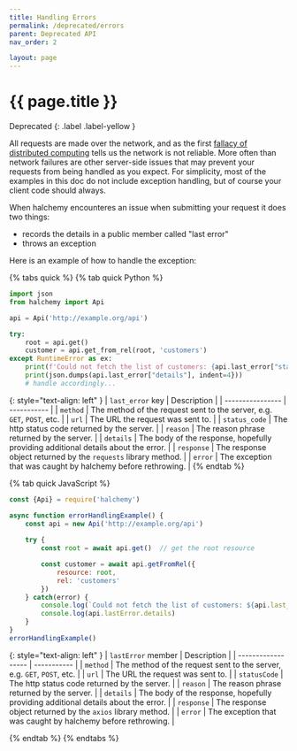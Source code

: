 ```yaml
---
title: Handling Errors
permalink: /deprecated/errors
parent: Deprecated API
nav_order: 2

layout: page
---
```


# {{ page.title }}
Deprecated
{: .label .label-yellow }

All requests are made over the network, and as the first [fallacy of distributed computing](https://en.wikipedia.org/wiki/Fallacies_of_distributed_computing) tells us the network is not reliable.  More often than network failures are other server-side issues that may prevent your requests from being handled as you expect.  For simplicity, most of the examples in this doc do not include exception handling, but of course your client code should always.

When halchemy encounteres an issue when submitting your request it does two things:
* records the details in a public member called "last error"
* throws an exception

Here is an example of how to handle the exception:

{% tabs quick %}
{% tab quick Python %}
```python
import json
from halchemy import Api

api = Api('http://example.org/api')

try:
    root = api.get()
    customer = api.get_from_rel(root, 'customers')
except RuntimeError as ex:
    print(f'Could not fetch the list of customers: {api.last_error["status_code"]} {api.last_error["reason"]}')
    print(json.dumps(api.last_error["details"], indent=4}))
    # handle accordingly...

```

{: style="text-align: left" } 
| `last_error` key | Description |
| ---------------- | ----------- |
| `method`         | The method of the request sent to the server, e.g. `GET`, `POST`, etc.            |
| `url`            | The URL the request was sent to.                                                  |
| `status_code`    | The http status code returned by the server.                                      |
| `reason`         | The reason phrase returned by the server.                                         |
| `details`        | The body of the response, hopefully providing additional details about the error. |
| `response`       | The response object returned by the `requests` library method.                    |
| `error`          | The exception that was caught by halchemy before rethrowing.                      |
{% endtab %}

{% tab quick JavaScript %}
```javascript
const {Api} = require('halchemy')

async function errorHandlingExample() {
    const api = new Api('http://example.org/api')
    
    try {
        const root = await api.get()  // get the root resource

        const customer = await api.getFromRel({
            resource: root,
            rel: 'customers'
        })
    } catch(error) {
        console.log(`Could not fetch the list of customers: ${api.last_error.statusCode} ${api.last_error.reason}`)
        console.log(api.lastError.details)
    }
}
errorHandlingExample()
```

{: style="text-align: left" } 
| `lastError` member | Description |
| ------------------ | ----------- |
| `method`           | The method of the request sent to the server, e.g. `GET`, `POST`, etc.            |
| `url`              | The URL the request was sent to.                                                  |
| `statusCode`       | The http status code returned by the server.                                      |
| `reason`           | The reason phrase returned by the server.                                         |
| `details`          | The body of the response, hopefully providing additional details about the error. |
| `response`         | The response object returned by the `axios` library method.                    |
| `error`            | The exception that was caught by halchemy before rethrowing.                      |

{% endtab %}
{% endtabs %}
